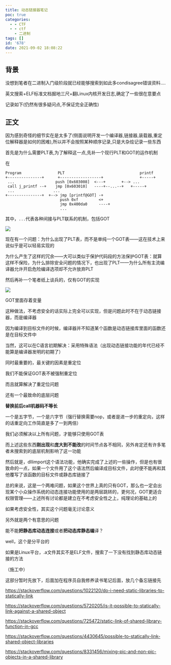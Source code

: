 ```yaml
---
title: 动态链接器笔记
poc: true
categories:
  - - CTF
  - - ctf
    - 二进制
tags: []
id: '678'
date: 2021-09-02 18:08:22
---
```


## 背景

没想到笔者在二进制入门级阶段就已经能够搜索到如此多condisagree错误资料....

英文搜索+ELF标准文档掘地三尺+翻Linux内核开发日志,确定了一些很在意要点

记录如下(仍然有很多疑问点,不保证完全正确性)

## 正文

因为感到奇怪的细节实在是太多了(侧面说明开发一个编译器,链接器,装载器,重定位解释器是如何的困难),所以并不会按照某种顺序记录,只是大杂烩记录一些东西

首先是为什么需要PLT表,为了解释这一点,先补一个现行PLT和GOT的运作机制

在

```
Program                PLT                                 printf
+---------------+      +------------------+                +-----+
 ...                  push [0x603008]  <---+       +--> ... 
 call j_printf --+    jmp [0x603010]   ----+--...--+   +-----+
 ...                 ...                  
+---------------+  +--> jmp [printf@GOT] -+  
                        push 0xf         <+  
                        jmp 0x400da0     ----+
                        ...              
```

其中，`...`代表各种间接与PLT联系的机制，包括GOT

![](https://www.ksroido.art/wp-content/uploads/2021/09/image-4-1024x460.png)

现在有一个问题：为什么出现了PLT表，而不是单纯一个GOT表——这在技术上来说似乎是可以轻易实现的

为什么产生了这样的冗余——大可以类似于保护代码段的方法保护GOT表：就算这样不保险，为什么排除安全问题的情况下，也出现了PLT——为什么所有主流编译器允许开启危险编译选项却不允许放弃PLT

然后再补一个笔者纸上谈兵的，仅有GOT的实现

![](https://www.ksroido.art/wp-content/uploads/2021/09/image-5.png)

GOT里面存着变量

这种做法，不考虑安全的话实际上完全可以实现，但是问题此时不在于动态链接器，而是编译器

因为编译到目标文件的时候，编译器并不知道某个函数是动态链接库里面的函数还是在目标文件中

当然，这可以在C语言初期解决：采用特殊语法（出现动态链接功能的年代已经不能算是编译器发明的初期了）

同时最重要的，最关键的因素是重定位

我们不能保证GOT表不被强制重定位

而且就算解决了重定位问题

还有一个最致命的底层问题

**替换前后call机器码不等长**

一个是五字节，一个是六字节（强行替换需要nop，或者是进一步的重定向，这样的话重定向工作简直是多了一到两倍）

我们必须解决以上所有问题，才能够只使用GOT表

而上述这些东西**刚出现**和**庞大到不能改**的时间节点各不相同，另外肯定还有许多笔者未搜索到的底层机制影响了这一功能

然后就是，dllimport这个语法功能，他确实完成了上述的一些操作，但是也有很致命的一点，如果一个文件用了这个语法然后编译成目标文件，此时便不能再和其他覆写了该函数的目标文件或静态库链接了

总的来说，这是一个两难问题，如果这个世界上真的只有GOT，那么也一定会出现某个小众操作系统的动态连接功能使用的是两层跳转的，更何况，GOT更适合权限管理——上述所有讨论都是建立在不考虑安全性之上，纯理论的基础上的

如果考虑安全性，其实这个问题毫无讨论意义

另外就是两个有意思的问题

能不能**把静态库动态连接**或者**把动态库静态编**译？

well，这个是分平台的

如果是Linux平台，.a文件其实不是ELF文件，搜索了一下没有找到静态库动态链接的方法

（施工中）

这部分暂时先放下，后面加在程序员自我修养读书笔记后面，放几个备忘链接先

https://stackoverflow.com/questions/1022120/do-i-need-static-libraries-to-statically-link

https://stackoverflow.com/questions/5720205/is-it-possible-to-statically-link-against-a-shared-object

https://stackoverflow.com/questions/725472/static-link-of-shared-library-function-in-gcc

https://stackoverflow.com/questions/4430645/possible-to-statically-link-shared-object-libraries

https://stackoverflow.com/questions/8331456/mixing-pic-and-non-pic-objects-in-a-shared-library